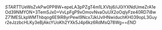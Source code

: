 $START$TUeWsZvkPw0PP8W+epeLA3pPZgT4m1LXVbj6/iJ0iYXNdUmeZrA1eOd39NMYON+3TemSJx0+VvLpFgP9xOmovNvaOuUX2oOqlyFze40RD7i8wZ71MESLkpWMThbqog6E9iR8yrPewI9Ncx7JklJvIHNwiduchKH039opL3Guyr2eJzzbcHLKy3eBjAkcYUoKh2YXk5J4p6kz6RdMsQ78Wg==$END$